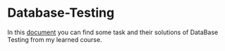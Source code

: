 # Database-Testing

In this [document](https://docs.google.com/document/d/1sh1iIs1-UmGguPdEvuuPt8mV-vZ5KHeNVJ2LqWx0kUI/edit) you can find some task and their solutions of DataBase Testing from my learned course.